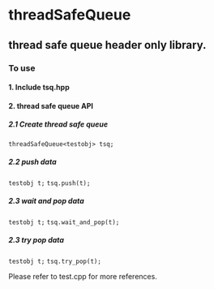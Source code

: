# threadSafeQueue
## thread safe queue header only library.

### To use
#### 1. Include tsq.hpp 
#### 2. thread safe queue API
#####    2.1 Create thread safe queue
   `threadSafeQueue<testobj> tsq;`
#####    2.2 push data
   `testobj t;`
   `tsq.push(t);`
#####    2.3 wait and pop data 
   `testobj t;`
   `tsq.wait_and_pop(t);`
#####    2.3 try pop data 
   `testobj t;`
   `tsq.try_pop(t);`

Please refer to test.cpp for more references.
